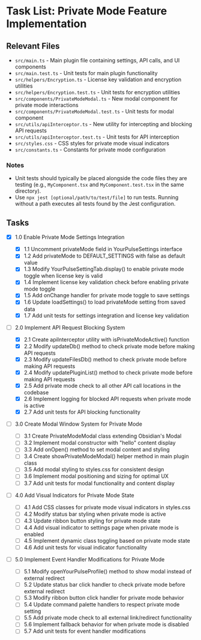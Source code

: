 # Task List: Private Mode Feature Implementation

## Relevant Files

- `src/main.ts` - Main plugin file containing settings, API calls, and UI components
- `src/main.test.ts` - Unit tests for main plugin functionality
- `src/helpers/Encryption.ts` - License key validation and encryption utilities
- `src/helpers/Encryption.test.ts` - Unit tests for encryption utilities
- `src/components/PrivateModeModal.ts` - New modal component for private mode interactions
- `src/components/PrivateModeModal.test.ts` - Unit tests for modal component
- `src/utils/apiInterceptor.ts` - New utility for intercepting and blocking API requests
- `src/utils/apiInterceptor.test.ts` - Unit tests for API interception
- `src/styles.css` - CSS styles for private mode visual indicators
- `src/constants.ts` - Constants for private mode configuration

### Notes

- Unit tests should typically be placed alongside the code files they are testing (e.g., `MyComponent.tsx` and `MyComponent.test.tsx` in the same directory).
- Use `npx jest [optional/path/to/test/file]` to run tests. Running without a path executes all tests found by the Jest configuration.

## Tasks

- [x] 1.0 Enable Private Mode Settings Integration

  - [x] 1.1 Uncomment privateMode field in YourPulseSettings interface
  - [x] 1.2 Add privateMode to DEFAULT_SETTINGS with false as default value
  - [x] 1.3 Modify YourPulseSettingTab.display() to enable private mode toggle when license key is valid
  - [x] 1.4 Implement license key validation check before enabling private mode toggle
  - [x] 1.5 Add onChange handler for private mode toggle to save settings
  - [x] 1.6 Update loadSettings() to load privateMode setting from saved data
  - [x] 1.7 Add unit tests for settings integration and license key validation

- [ ] 2.0 Implement API Request Blocking System

  - [x] 2.1 Create apiInterceptor utility with isPrivateModeActive() function
  - [x] 2.2 Modify updateDb() method to check private mode before making API requests
  - [x] 2.3 Modify updateFilesDb() method to check private mode before making API requests
  - [x] 2.4 Modify updatePluginList() method to check private mode before making API requests
  - [x] 2.5 Add private mode check to all other API call locations in the codebase
  - [x] 2.6 Implement logging for blocked API requests when private mode is active
  - [x] 2.7 Add unit tests for API blocking functionality

- [ ] 3.0 Create Modal Window System for Private Mode

  - [ ] 3.1 Create PrivateModeModal class extending Obsidian's Modal
  - [ ] 3.2 Implement modal constructor with "hello" content display
  - [ ] 3.3 Add onOpen() method to set modal content and styling
  - [ ] 3.4 Create showPrivateModeModal() helper method in main plugin class
  - [ ] 3.5 Add modal styling to styles.css for consistent design
  - [ ] 3.6 Implement modal positioning and sizing for optimal UX
  - [ ] 3.7 Add unit tests for modal functionality and content display

- [ ] 4.0 Add Visual Indicators for Private Mode State

  - [ ] 4.1 Add CSS classes for private mode visual indicators in styles.css
  - [ ] 4.2 Modify status bar styling when private mode is active
  - [ ] 4.3 Update ribbon button styling for private mode state
  - [ ] 4.4 Add visual indicator to settings page when private mode is enabled
  - [ ] 4.5 Implement dynamic class toggling based on private mode state
  - [ ] 4.6 Add unit tests for visual indicator functionality

- [ ] 5.0 Implement Event Handler Modifications for Private Mode
  - [ ] 5.1 Modify openYourPulseProfile() method to show modal instead of external redirect
  - [ ] 5.2 Update status bar click handler to check private mode before external redirect
  - [ ] 5.3 Modify ribbon button click handler for private mode behavior
  - [ ] 5.4 Update command palette handlers to respect private mode setting
  - [ ] 5.5 Add private mode check to all external link/redirect functionality
  - [ ] 5.6 Implement fallback behavior for when private mode is disabled
  - [ ] 5.7 Add unit tests for event handler modifications
